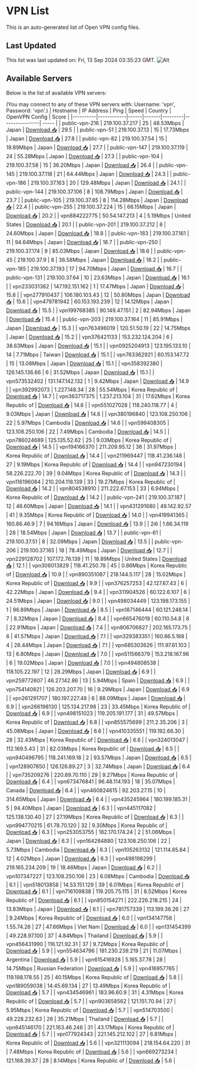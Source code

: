 # VPN List

This is an auto-generated list of Open VPN config files.

## Last Updated

This list was last updated on: Fri, 13 Sep 2024 03:35:23 GMT.
![Alt](https://repobeats.axiom.co/api/embed/186b98318ef1479477931607c1ad7d823f12451f.svg "Repobeats analytics image")

## Available Servers

Below is the list of available VPN servers:

(You may connect to any of these VPN servers with: Username: 'vpn', Password: 'vpn'.)
| Hostname | IP Address | Ping | Speed | Country | OpenVPN Config | Score |
|----------|------------|------|-------|---------|----------------| ----- |
| public-vpn-216 | 219.100.37.217 | 25 | 48.53Mbps | Japan | [Download 📥](./configs/server_0_JP.ovpn) | 29.5 |
| public-vpn-51 | 219.100.37.13 | 15 | 17.73Mbps | Japan | [Download 📥](./configs/server_1_JP.ovpn) | 27.8 |
| public-vpn-82 | 219.100.37.54 | 15 | 19.89Mbps | Japan | [Download 📥](./configs/server_2_JP.ovpn) | 27.7 |
| public-vpn-147 | 219.100.37.119 | 24 | 55.28Mbps | Japan | [Download 📥](./configs/server_3_JP.ovpn) | 27.3 |
| public-vpn-104 | 219.100.37.58 | 15 | 36.20Mbps | Japan | [Download 📥](./configs/server_4_JP.ovpn) | 26.4 |
| public-vpn-145 | 219.100.37.118 | 21 | 64.44Mbps | Japan | [Download 📥](./configs/server_5_JP.ovpn) | 24.3 |
| public-vpn-186 | 219.100.37.163 | 20 | 129.48Mbps | Japan | [Download 📥](./configs/server_6_JP.ovpn) | 24.1 |
| public-vpn-144 | 219.100.37.106 | 8 | 108.79Mbps | Japan | [Download 📥](./configs/server_7_JP.ovpn) | 23.7 |
| public-vpn-105 | 219.100.37.85 | 8 | 114.28Mbps | Japan | [Download 📥](./configs/server_8_JP.ovpn) | 22.4 |
| public-vpn-255 | 219.100.37.224 | 15 | 66.15Mbps | Japan | [Download 📥](./configs/server_9_JP.ovpn) | 20.2 |
| vpn884222775 | 50.54.147.213 | 4 | 5.19Mbps | United States | [Download 📥](./configs/server_10_US.ovpn) | 20.1 |
| public-vpn-201 | 219.100.37.212 | 8 | 24.60Mbps | Japan | [Download 📥](./configs/server_11_JP.ovpn) | 18.8 |
| public-vpn-183 | 219.100.37.161 | 11 | 94.64Mbps | Japan | [Download 📥](./configs/server_12_JP.ovpn) | 18.7 |
| public-vpn-250 | 219.100.37.174 | 9 | 85.03Mbps | Japan | [Download 📥](./configs/server_13_JP.ovpn) | 18.6 |
| public-vpn-45 | 219.100.37.9 | 8 | 36.58Mbps | Japan | [Download 📥](./configs/server_14_JP.ovpn) | 18.2 |
| public-vpn-185 | 219.100.37.193 | 17 | 94.70Mbps | Japan | [Download 📥](./configs/server_15_JP.ovpn) | 16.7 |
| public-vpn-131 | 219.100.37.64 | 10 | 23.63Mbps | Japan | [Download 📥](./configs/server_16_JP.ovpn) | 16.1 |
| vpn233031362 | 147.192.151.162 | 1 | 17.47Mbps | Japan | [Download 📥](./configs/server_17_JP.ovpn) | 15.8 |
| vpn277910437 | 106.180.103.43 | 12 | 50.80Mbps | Japan | [Download 📥](./configs/server_18_JP.ovpn) | 15.6 |
| vpn479781942 | 60.153.193.239 | 12 | 14.12Mbps | Japan | [Download 📥](./configs/server_19_JP.ovpn) | 15.5 |
| vpn199768385 | 90.149.47.151 | 2 | 82.94Mbps | Japan | [Download 📥](./configs/server_20_JP.ovpn) | 15.4 |
| public-vpn-203 | 219.100.37.164 | 11 | 85.91Mbps | Japan | [Download 📥](./configs/server_21_JP.ovpn) | 15.3 |
| vpn763496019 | 120.51.50.19 | 22 | 14.75Mbps | Japan | [Download 📥](./configs/server_22_JP.ovpn) | 15.2 |
| vpn376421133 | 153.232.124.204 | 6 | 38.63Mbps | Japan | [Download 📥](./configs/server_23_JP.ovpn) | 15.1 |
| vpn0925204913 | 123.195.133.10 | 14 | 7.71Mbps | Taiwan | [Download 📥](./configs/server_24_TW.ovpn) | 15.1 |
| vpn763362921 | 60.153.147.72 | 15 | 13.08Mbps | Japan | [Download 📥](./configs/server_25_JP.ovpn) | 15.1 |
| vpn358392380 | 126.145.136.66 | 6 | 31.52Mbps | Japan | [Download 📥](./configs/server_26_JP.ovpn) | 15.1 |
| vpn573532402 | 131.147.142.132 | 1 | 9.42Mbps | Japan | [Download 📥](./configs/server_27_JP.ovpn) | 14.9 |
| vpn392992073 | 1.227.148.34 | 28 | 55.54Mbps | Korea Republic of | [Download 📥](./configs/server_28_KR.ovpn) | 14.7 |
| vpn363717375 | 1.237.213.104 | 31 | 17.62Mbps | Korea Republic of | [Download 📥](./configs/server_29_KR.ovpn) | 14.6 |
| vpn551027028 | 118.240.118.77 | 4 | 9.03Mbps | Japan | [Download 📥](./configs/server_30_JP.ovpn) | 14.6 |
| vpn380196840 | 123.108.250.106 | 22 | 5.97Mbps | Cambodia | [Download 📥](./configs/server_31_KH.ovpn) | 14.6 |
| vpn599408305 | 123.108.250.106 | 22 | 7.49Mbps | Cambodia | [Download 📥](./configs/server_32_KH.ovpn) | 14.5 |
| vpn786024689 | 125.135.52.62 | 25 | 9.03Mbps | Korea Republic of | [Download 📥](./configs/server_33_KR.ovpn) | 14.5 |
| vpn194166370 | 211.209.95.12 | 36 | 31.97Mbps | Korea Republic of | [Download 📥](./configs/server_34_KR.ovpn) | 14.4 |
| vpn211969447 | 118.41.236.148 | 27 | 9.19Mbps | Korea Republic of | [Download 📥](./configs/server_35_KR.ovpn) | 14.4 |
| vpn947230194 | 58.226.222.70 | 39 | 9.04Mbps | Korea Republic of | [Download 📥](./configs/server_36_KR.ovpn) | 14.3 |
| vpn116196084 | 210.204.118.139 | 33 | 19.27Mbps | Korea Republic of | [Download 📥](./configs/server_37_KR.ovpn) | 14.2 |
| vpn804538910 | 211.222.67.153 | 33 | 6.94Mbps | Korea Republic of | [Download 📥](./configs/server_38_KR.ovpn) | 14.2 |
| public-vpn-241 | 219.100.37.187 | 12 | 46.60Mbps | Japan | [Download 📥](./configs/server_39_JP.ovpn) | 14.1 |
| vpn431291680 | 49.142.92.57 | 41 | 9.35Mbps | Korea Republic of | [Download 📥](./configs/server_40_KR.ovpn) | 14.0 |
| vpn419941365 | 160.86.46.9 | 7 | 94.16Mbps | Japan | [Download 📥](./configs/server_41_JP.ovpn) | 13.9 |
| 2i6 | 1.66.34.119 | 28 | 18.54Mbps | Japan | [Download 📥](./configs/server_42_JP.ovpn) | 13.7 |
| public-vpn-61 | 219.100.37.51 | 8 | 32.09Mbps | Japan | [Download 📥](./configs/server_43_JP.ovpn) | 13.5 |
| public-vpn-206 | 219.100.37.165 | 18 | 78.49Mbps | Japan | [Download 📥](./configs/server_44_JP.ovpn) | 12.7 |
| vpn229128702 | 107.172.76.139 | 11 | 18.89Mbps | United States | [Download 📥](./configs/server_45_US.ovpn) | 12.1 |
| vpn306013829 | 118.41.250.78 | 45 | 0.86Mbps | Korea Republic of | [Download 📥](./configs/server_46_KR.ovpn) | 10.9 |
| vpn890351087 | 218.144.5.117 | 28 | 15.02Mbps | Korea Republic of | [Download 📥](./configs/server_47_KR.ovpn) | 9.9 |
| vpn376257253 | 42.127.67.43 | 6 | 42.22Mbps | Japan | [Download 📥](./configs/server_48_JP.ovpn) | 9.4 |
| vpn311904526 | 60.122.6.107 | 6 | 24.51Mbps | Japan | [Download 📥](./configs/server_49_JP.ovpn) | 9.0 |
| vpn498034449 | 123.198.173.155 | 1 | 96.89Mbps | Japan | [Download 📥](./configs/server_50_JP.ovpn) | 8.5 |
| vpn187146444 | 60.121.248.14 | 7 | 8.32Mbps | Japan | [Download 📥](./configs/server_51_JP.ovpn) | 8.4 |
| vpn665476019 | 60.110.54.8 | 8 | 22.91Mbps | Japan | [Download 📥](./configs/server_52_JP.ovpn) | 7.4 |
| vpn806706827 | 202.165.173.75 | 6 | 41.57Mbps | Japan | [Download 📥](./configs/server_53_JP.ovpn) | 7.1 |
| vpn329383351 | 160.86.5.188 | 4 | 28.44Mbps | Japan | [Download 📥](./configs/server_54_JP.ovpn) | 7.1 |
| vpn685303626 | 111.97.61.103 | 13 | 6.80Mbps | Japan | [Download 📥](./configs/server_55_JP.ovpn) | 7.0 |
| vpn511566379 | 153.218.167.96 | 6 | 19.02Mbps | Japan | [Download 📥](./configs/server_56_JP.ovpn) | 7.0 |
| vpn494808538 | 118.105.22.197 | 12 | 28.29Mbps | Japan | [Download 📥](./configs/server_57_JP.ovpn) | 6.9 |
| vpn259772607 | 46.27.142.86 | 13 | 5.94Mbps | Spain | [Download 📥](./configs/server_58_ES.ovpn) | 6.9 |
| vpn754140821 | 126.203.207.70 | 16 | 9.29Mbps | Japan | [Download 📥](./configs/server_59_JP.ovpn) | 6.9 |
| vpn261291707 | 180.197.227.48 | 6 | 88.09Mbps | Japan | [Download 📥](./configs/server_60_JP.ovpn) | 6.9 |
| vpn266198130 | 125.134.217.98 | 23 | 33.45Mbps | Korea Republic of | [Download 📥](./configs/server_61_KR.ovpn) | 6.9 |
| vpn498151023 | 119.205.191.177 | 31 | 49.57Mbps | Korea Republic of | [Download 📥](./configs/server_62_KR.ovpn) | 6.8 |
| vpn855575699 | 211.2.35.206 | 3 | 45.08Mbps | Japan | [Download 📥](./configs/server_63_JP.ovpn) | 6.6 |
| vpn410335551 | 119.192.66.30 | 28 | 32.43Mbps | Korea Republic of | [Download 📥](./configs/server_64_KR.ovpn) | 6.6 |
| vpn324013047 | 112.169.5.43 | 31 | 82.03Mbps | Korea Republic of | [Download 📥](./configs/server_65_KR.ovpn) | 6.5 |
| vpn940496795 | 118.241.169.18 | 2 | 93.57Mbps | Japan | [Download 📥](./configs/server_66_JP.ovpn) | 6.5 |
| vpn128907850 | 126.126.89.27 | 3 | 32.74Mbps | Japan | [Download 📥](./configs/server_67_JP.ovpn) | 6.4 |
| vpn735209276 | 220.89.70.110 | 29 | 9.27Mbps | Korea Republic of | [Download 📥](./configs/server_68_KR.ovpn) | 6.4 |
| vpn673476841 | 96.48.114.193 | 18 | 35.07Mbps | Canada | [Download 📥](./configs/server_69_CA.ovpn) | 6.4 |
| vpn460824615 | 92.203.27.15 | 10 | 314.65Mbps | Japan | [Download 📥](./configs/server_70_JP.ovpn) | 6.4 |
| vpn435245964 | 180.199.185.31 | 5 | 94.40Mbps | Japan | [Download 📥](./configs/server_71_JP.ovpn) | 6.3 |
| vpn445117082 | 125.138.130.40 | 27 | 27.19Mbps | Korea Republic of | [Download 📥](./configs/server_72_KR.ovpn) | 6.3 |
| vpn994770215 | 61.78.70.120 | 32 | 9.30Mbps | Korea Republic of | [Download 📥](./configs/server_73_KR.ovpn) | 6.3 |
| vpn253053755 | 182.170.174.24 | 2 | 51.06Mbps | Japan | [Download 📥](./configs/server_74_JP.ovpn) | 6.3 |
| vpn164284880 | 123.108.250.106 | 22 | 5.73Mbps | Cambodia | [Download 📥](./configs/server_75_KH.ovpn) | 6.3 |
| vpn105263132 | 121.114.85.84 | 12 | 4.02Mbps | Japan | [Download 📥](./configs/server_76_JP.ovpn) | 6.3 |
| vpn498198299 | 219.165.234.209 | 19 | 18.46Mbps | Japan | [Download 📥](./configs/server_77_JP.ovpn) | 6.2 |
| vpn107347227 | 123.108.250.106 | 23 | 6.08Mbps | Cambodia | [Download 📥](./configs/server_78_KH.ovpn) | 6.1 |
| vpn518013858 | 14.53.151.129 | 39 | 6.01Mbps | Korea Republic of | [Download 📥](./configs/server_79_KR.ovpn) | 6.1 |
| vpn716109838 | 119.205.75.115 | 31 | 8.52Mbps | Korea Republic of | [Download 📥](./configs/server_80_KR.ovpn) | 6.1 |
| vpn850154271 | 222.226.218.215 | 24 | 13.83Mbps | Japan | [Download 📥](./configs/server_81_JP.ovpn) | 6.1 |
| vpn781757339 | 113.199.36.26 | 27 | 9.24Mbps | Korea Republic of | [Download 📥](./configs/server_82_KR.ovpn) | 6.0 |
| vpn134147756 | 1.55.74.26 | 27 | 47.66Mbps | Viet Nam | [Download 📥](./configs/server_83_VN.ovpn) | 6.0 |
| vpn131454399 | 49.228.97.100 | 37 | 4.84Mbps | Thailand | [Download 📥](./configs/server_84_TH.ovpn) | 5.9 |
| vpn456431990 | 116.121.92.31 | 37 | 9.72Mbps | Korea Republic of | [Download 📥](./configs/server_85_KR.ovpn) | 5.9 |
| vpn554634796 | 181.230.239.219 | 21 | 11.07Mbps | Argentina | [Download 📥](./configs/server_86_AR.ovpn) | 5.9 |
| vpn615416928 | 5.165.37.78 | 28 | 14.75Mbps | Russian Federation | [Download 📥](./configs/server_87_RU.ovpn) | 5.9 |
| vpn416957765 | 119.198.178.55 | 25 | 40.15Mbps | Korea Republic of | [Download 📥](./configs/server_88_KR.ovpn) | 5.8 |
| vpn189059038 | 14.45.69.134 | 27 | 13.49Mbps | Korea Republic of | [Download 📥](./configs/server_89_KR.ovpn) | 5.7 |
| vpn434546961 | 183.96.60.9 | 31 | 4.31Mbps | Korea Republic of | [Download 📥](./configs/server_90_KR.ovpn) | 5.7 |
| vpn903658562 | 121.151.70.94 | 27 | 5.95Mbps | Korea Republic of | [Download 📥](./configs/server_91_KR.ovpn) | 5.7 |
| vpn514703500 | 49.228.232.63 | 26 | 35.21Mbps | Thailand | [Download 📥](./configs/server_92_TH.ovpn) | 5.7 |
| vpn645146170 | 221.163.46.246 | 31 | 43.17Mbps | Korea Republic of | [Download 📥](./configs/server_93_KR.ovpn) | 5.7 |
| vpn177924343 | 221.145.212.102 | 27 | 6.81Mbps | Korea Republic of | [Download 📥](./configs/server_94_KR.ovpn) | 5.6 |
| vpn321113094 | 218.154.64.220 | 31 | 7.48Mbps | Korea Republic of | [Download 📥](./configs/server_95_KR.ovpn) | 5.6 |
| vpn669273234 | 121.168.39.37 | 28 | 8.14Mbps | Korea Republic of | [Download 📥](./configs/server_96_KR.ovpn) | 5.6 |
